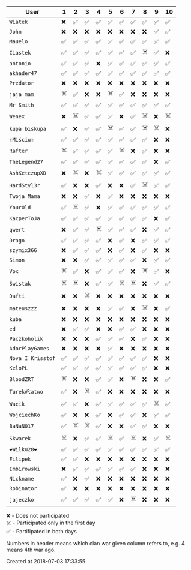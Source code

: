 |        User         | 1  | 2  | 3  | 4  | 5  | 6  | 7  | 8  | 9  | 10 |
|---------------------|----|----|----|----|----|----|----|----|----|----|
|     ``Wiatek``      | ❌ | ✅ | ✅ | ✅ | ✅ | ✅ | ✅ | ✅ | ✅ | ✅ |
|      ``John``       | ❌ | ❌ | ❌ | ❌ | ❌ | ❌ | ❌ | ❌ | ✅ | ✅ |
|     ``Mauelo``      | ✅ | ✅ | ✅ | ✅ | ✅ | ✅ | ✅ | ✅ | ✅ | ✅ |
|     ``Ciastek``     | ✅ | ✅ | ✅ | ✅ | ✅ | ✅ | ✅ | ☠️  | ✅ | ❌ |
|     ``antonio``     | ✅ | ✅ | ✅ | ❌ | ✅ | ✅ | ✅ | ✅ | ✅ | ✅ |
|    ``akhader47``    | ✅ | ✅ | ✅ | ✅ | ✅ | ✅ | ✅ | ✅ | ✅ | ✅ |
|    ``Predator``     | ❌ | ❌ | ❌ | ❌ | ❌ | ❌ | ❌ | ❌ | ❌ | ❌ |
|    ``jaja mam``     | ☠️  | ✅ | ❌ | ❌ | ☠️  | ✅ | ❌ | ❌ | ❌ | ❌ |
|    ``Mr Smith``     | ✅ | ✅ | ✅ | ✅ | ✅ | ✅ | ✅ | ✅ | ✅ | ✅ |
|      ``Wenex``      | ❌ | ☠️  | ✅ | ✅ | ✅ | ❌ | ✅ | ☠️  | ❌ | ☠️  |
|  ``kupa biskupa``   | ✅ | ❌ | ✅ | ✅ | ☠️  | ✅ | ✅ | ☠️  | ☠️  | ❌ |
|    ``✌Miściu✌``     | ✅ | ✅ | ✅ | ✅ | ✅ | ✅ | ✅ | ✅ | ❌ | ❌ |
|     ``Rafter``      | ☠️  | ✅ | ✅ | ✅ | ✅ | ☠️  | ❌ | ✅ | ❌ | ❌ |
|   ``TheLegend27``   | ✅ | ✅ | ✅ | ✅ | ✅ | ✅ | ✅ | ✅ | ❌ | ✅ |
|  ``AshKetczupXD``   | ❌ | ☠️  | ❌ | ☠️  | ✅ | ✅ | ✅ | ✅ | ✅ | ✅ |
|   ``HardStyl3r``    | ✅ | ❌ | ❌ | ✅ | ❌ | ❌ | ✅ | ☠️  | ✅ | ✅ |
|   ``Twoja Mama``    | ❌ | ❌ | ✅ | ❌ | ✅ | ❌ | ❌ | ❌ | ❌ | ❌ |
|     ``YourOld``     | ✅ | ☠️  | ✅ | ❌ | ✅ | ✅ | ✅ | ✅ | ✅ | ✅ |
|   ``KacperToJa``    | ✅ | ✅ | ✅ | ✅ | ✅ | ✅ | ✅ | ✅ | ❌ | ✅ |
|      ``qwert``      | ❌ | ✅ | ✅ | ☠️  | ✅ | ✅ | ✅ | ❌ | ✅ | ✅ |
|      ``Drago``      | ✅ | ✅ | ✅ | ✅ | ❌ | ✅ | ❌ | ✅ | ✅ | ✅ |
|    ``szymix366``    | ❌ | ✅ | ✅ | ✅ | ❌ | ✅ | ❌ | ✅ | ❌ | ❌ |
|      ``Simon``      | ❌ | ❌ | ✅ | ✅ | ✅ | ✅ | ✅ | ❌ | ✅ | ✅ |
|       ``Vox``       | ☠️  | ✅ | ❌ | ✅ | ✅ | ✅ | ❌ | ☠️  | ✅ | ❌ |
|     ``Świstak``     | ☠️  | ☠️  | ❌ | ✅ | ✅ | ☠️  | ☠️  | ❌ | ✅ | ✅ |
|      ``Dafti``      | ❌ | ❌ | ☠️  | ❌ | ❌ | ❌ | ❌ | ❌ | ❌ | ❌ |
|    ``mateuszzz``    | ❌ | ❌ | ❌ | ❌ | ✅ | ✅ | ❌ | ☠️  | ❌ | ✅ |
|      ``kuba``       | ❌ | ❌ | ❌ | ❌ | ❌ | ❌ | ❌ | ❌ | ❌ | ❌ |
|       ``ed``        | ❌ | ✅ | ✅ | ❌ | ❌ | ✅ | ✅ | ❌ | ❌ | ❌ |
|   ``Paczkoholik``   | ❌ | ❌ | ❌ | ✅ | ✅ | ✅ | ❌ | ✅ | ❌ | ❌ |
|  ``AdorPlayGames``  | ❌ | ❌ | ❌ | ❌ | ✅ | ❌ | ❌ | ❌ | ❌ | ❌ |
| ``Nova I Krisstof`` | ✅ | ✅ | ✅ | ✅ | ✅ | ✅ | ✅ | ✅ | ❌ | ❌ |
|     ``KeloPL``      | ✅ | ✅ | ✅ | ✅ | ✅ | ✅ | ✅ | ✅ | ❌ | ❌ |
|    ``BloodZRT``     | ☠️  | ❌ | ❌ | ✅ | ✅ | ❌ | ☠️  | ❌ | ❌ | ✅ |
|   ``Turek#łatwo``   | ✅ | ❌ | ☠️  | ✅ | ❌ | ❌ | ❌ | ❌ | ❌ | ❌ |
|      ``Wacik``      | ✅ | ✅ | ❌ | ✅ | ✅ | ✅ | ✅ | ✅ | ☠️  | ✅ |
|   ``WojciechKo``    | ✅ | ❌ | ❌ | ✅ | ❌ | ✅ | ✅ | ❌ | ✅ | ✅ |
|    ``BaNaN017``     | ✅ | ☠️  | ☠️  | ✅ | ❌ | ❌ | ✅ | ✅ | ❌ | ❌ |
|     ``Skwarek``     | ☠️  | ❌ | ✅ | ✅ | ☠️  | ✅ | ☠️  | ❌ | ✅ | ☠️  |
|    ``❤Wilku28❤``    | ✅ | ✅ | ✅ | ✅ | ✅ | ✅ | ✅ | ✅ | ✅ | ✅ |
|     ``Filipek``     | ✅ | ✅ | ❌ | ❌ | ❌ | ❌ | ❌ | ❌ | ❌ | ❌ |
|   ``Imbirowski``    | ❌ | ✅ | ✅ | ✅ | ✅ | ✅ | ✅ | ❌ | ❌ | ❌ |
|    ``Nickname``     | ✅ | ❌ | ✅ | ❌ | ❌ | ❌ | ❌ | ❌ | ❌ | ❌ |
|    ``Robinator``    | ✅ | ❌ | ❌ | ❌ | ❌ | ❌ | ❌ | ❌ | ❌ | ❌ |
|    ``jajeczko``     | ✅ | ✅ | ✅ | ✅ | ✅ | ❌ | ☠️  | ❌ | ❌ | ❌ |

❌ - Does not participated  
☠️  - Participated only in the first day  
✅ - Partifipated in both days  

Numbers in header means which clan war given column refers to, e.g. 4 means 4th war ago.

Created at 2018-07-03 17:33:55